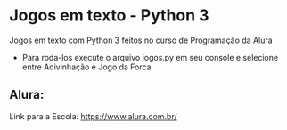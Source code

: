 # Jogos em texto - Python 3
Jogos em texto com Python 3 feitos no curso de Programação da Alura
  - Para roda-los execute o arquivo jogos.py em seu console e selecione entre Adivinhação e Jogo da Forca
## Alura:
Link para a Escola: https://www.alura.com.br/
